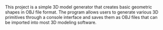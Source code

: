 This project is a simple 3D model generator that creates basic geometric shapes in OBJ file format. The program allows users to generate various 3D primitives through a console interface and saves them as OBJ files that can be imported into most 3D modeling software.